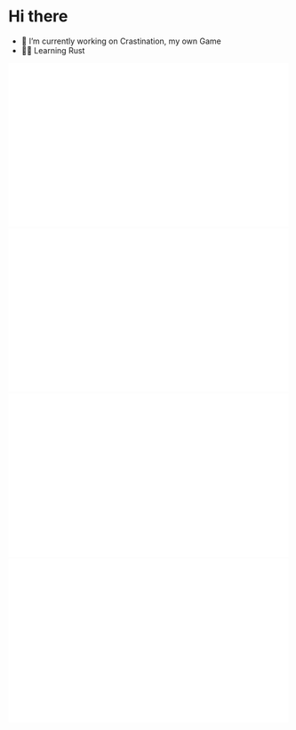 # Hi there

- 🔭 I’m currently working on Crastination, my own Game
- 🧑‍💻 Learning Rust

![](https://raw.githubusercontent.com/NWrenger/github-stats/master/generated/overview.svg#gh-dark-mode-only)
![](https://raw.githubusercontent.com/NWrenger/github-stats/master/generated/overview.svg#gh-light-mode-only)
![](https://raw.githubusercontent.com/NWrenger/github-stats/master/generated/languages.svg#gh-dark-mode-only)
![](https://raw.githubusercontent.com/NWrenger/github-stats/master/generated/languages.svg#gh-light-mode-only)

